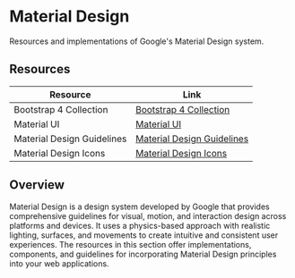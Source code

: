 # Material Design

Resources and implementations of Google's Material Design system.

## Resources

| Resource | Link |
|---|---|
| Bootstrap 4 Collection | [Bootstrap 4 Collection](https://codepen.io/mdbootstrap/pen/LRNZBz) |
| Material UI | [Material UI](https://mui.com/) |
| Material Design Guidelines | [Material Design Guidelines](https://m3.material.io/) |
| Material Design Icons | [Material Design Icons](https://materialdesignicons.com/) |

## Overview

Material Design is a design system developed by Google that provides comprehensive guidelines for visual, motion, and interaction design across platforms and devices. It uses a physics-based approach with realistic lighting, surfaces, and movements to create intuitive and consistent user experiences. The resources in this section offer implementations, components, and guidelines for incorporating Material Design principles into your web applications. 